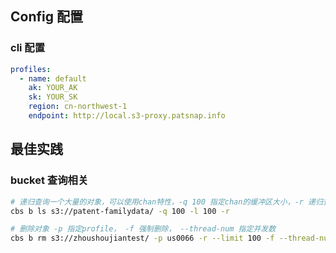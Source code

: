## Config 配置
### cli 配置
```yaml
profiles:
  - name: default
    ak: YOUR_AK
    sk: YOUR_SK
    region: cn-northwest-1
    endpoint: http://local.s3-proxy.patsnap.info
```

## 最佳实践

### bucket 查询相关

```bash
# 递归查询一个大量的对象，可以使用chan特性，-q 100 指定chan的缓冲区大小，-r 递归查询， -l limit 指定查询的数量
cbs b ls s3://patent-familydata/ -q 100 -l 100 -r
```

```bash
# 删除对象 -p 指定profile， -f 强制删除， --thread-num 指定并发数
cbs b rm s3://zhoushoujiantest/ -p us0066 -r --limit 100 -f --thread-num 30
```

```bash